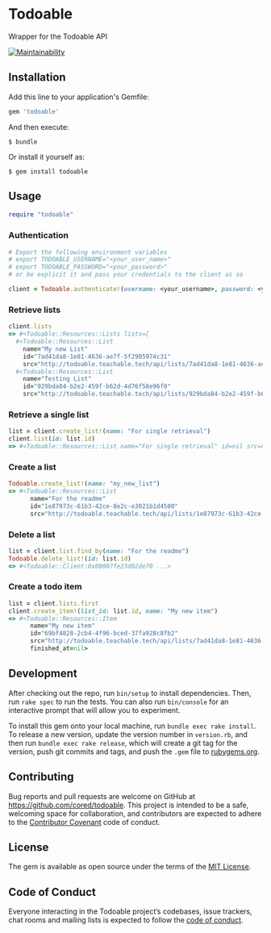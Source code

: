 # Todoable

Wrapper for the Todoable API

[![Maintainability](https://api.codeclimate.com/v1/badges/2e46f4fbc22fc4170fdc/maintainability)](https://codeclimate.com/github/cored/todoable/maintainability)

## Installation

Add this line to your application's Gemfile:

```ruby
gem 'todoable'
```

And then execute:

    $ bundle

Or install it yourself as:

    $ gem install todoable

## Usage

```ruby
require "todoable"
```

### Authentication

```ruby
# Export the following environment variables
# export TODOABLE_USERNAME="<your_user_name>"
# export TODOABLE_PASSWORD="<your_password>"
# or be explicit it and pass your credentials to the client as so

client = Todoable.authenticate!(username: <your_username>, password: <your_password>)
```

### Retrieve lists

```ruby
client.lists
=> #<Todoable::Resources::Lists lists=[
  #<Todoable::Resources::List
    name="My new List"
    id="7ad41da8-1e81-4636-ae7f-5f2905974c31"
    src="http://todoable.teachable.tech/api/lists/7ad41da8-1e81-4636-ae7f-5f2905974c31">,
  #<Todoable::Resources::List
    name="Testing List"
    id="929bda84-b2e2-459f-b62d-4d76f58e96f0"
    src="http://todoable.teachable.tech/api/lists/929bda84-b2e2-459f-b62d-4d76f58e96f0">]>
```

### Retrieve a single list

```ruby
list = client.create_list!(name: "For single retrieval")
client.list(id: list.id)
=> #<Todoable::Resources::List name="For single retrieval" id=nil src=nil>
```


### Create a list

```ruby
Todoable.create_list!(name: "my_new_list")
=> #<Todoable::Resources::List
      name="For the readme"
      id="1e87973c-61b3-42ce-8e2c-e3021b1d4500"
      src="http://todoable.teachable.tech/api/lists/1e87973c-61b3-42ce-8e2c-e3021b1d4500">
```

### Delete a list

```ruby
list = client.list.find_by(name: "For the readme")
Todoable.delete_list!(id: list.id)
=> #<Todoable::Client:0x00007fe23d02de70 ...>
```

### Create a todo item

```ruby
list = client.lists.first
client.create_item!(list_id: list.id, name: "My new item")
=> #<Todoable::Resources::Item
      name="My new item"
      id="69bf4828-2cb4-4f96-bced-37fa928c8fb2"
      src="http://todoable.teachable.tech/api/lists/7ad41da8-1e81-4636-ae7f-5f2905974c31/items/69bf4828-2cb4-4f96-bced-37fa928c8fb2"
      finished_at=nil>
```

## Development

After checking out the repo, run `bin/setup` to install dependencies. Then, run `rake spec` to run the tests. You can also run `bin/console` for an interactive prompt that will allow you to experiment.

To install this gem onto your local machine, run `bundle exec rake install`. To release a new version, update the version number in `version.rb`, and then run `bundle exec rake release`, which will create a git tag for the version, push git commits and tags, and push the `.gem` file to [rubygems.org](https://rubygems.org).

## Contributing

Bug reports and pull requests are welcome on GitHub at https://github.com/cored/todoable. This project is intended to be a safe, welcoming space for collaboration, and contributors are expected to adhere to the [Contributor Covenant](http://contributor-covenant.org) code of conduct.

## License

The gem is available as open source under the terms of the [MIT License](https://opensource.org/licenses/MIT).

## Code of Conduct

Everyone interacting in the Todoable project’s codebases, issue trackers, chat rooms and mailing lists is expected to follow the [code of conduct](https://github.com/cored/todoable/blob/master/CODE_OF_CONDUCT.md).
